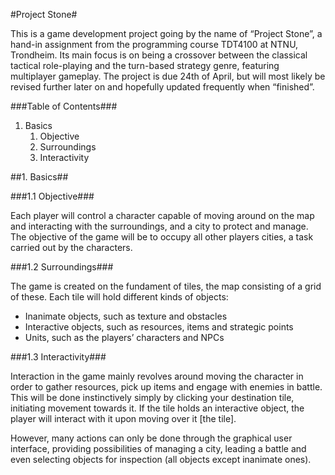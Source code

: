 #Project Stone#

This is a game development project going by the name of “Project Stone”, a hand-in assignment from the programming course TDT4100 at NTNU, Trondheim. Its main focus is on being a crossover between the classical tactical role-playing and the turn-based strategy genre, featuring multiplayer gameplay. The project is due 24th of April, but will most likely be revised further later on and hopefully updated frequently when “finished”.

###Table of Contents###

1. Basics
    1. Objective
    2. Surroundings
    3. Interactivity

##1. Basics##

###1.1 Objective###

Each player will control a character capable of moving around on the map and interacting with the surroundings, and a city to protect and manage. The objective of the game will be to occupy all other players cities, a task carried out by the characters. 

###1.2 Surroundings###

The game is created on the fundament of tiles, the map consisting of a grid of these. Each tile will hold different kinds of objects:
-  Inanimate objects, such as texture and obstacles
-	Interactive objects, such as resources, items and strategic points
-	Units, such as the players’ characters and NPCs

###1.3 Interactivity###

Interaction in the game mainly revolves around moving the character in order to gather resources, pick up items and engage with enemies in battle. This will be done instinctively simply by clicking your destination tile, initiating movement towards it. If the tile holds an interactive object, the player will interact with it upon moving over it [the tile].

However, many actions can only be done through the graphical user interface, providing possibilities of managing a city, leading a battle and even selecting objects for inspection (all objects except inanimate ones).

